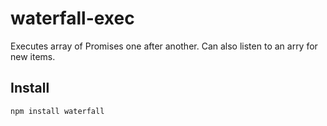# waterfall-exec
Executes array of Promises one after another.
Can also listen to an arry for new items.

## Install
```
npm install waterfall
```

